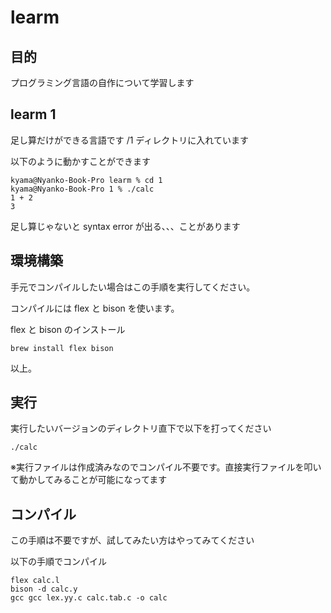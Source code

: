 
# learm

## 目的

プログラミング言語の自作について学習します

## learm 1

足し算だけができる言語です
/1 ディレクトリに入れています

以下のように動かすことができます

```
kyama@Nyanko-Book-Pro learm % cd 1
kyama@Nyanko-Book-Pro 1 % ./calc
1 + 2
3
```

足し算じゃないと syntax error が出る、、、ことがあります


## 環境構築

手元でコンパイルしたい場合はこの手順を実行してください。

コンパイルには flex と bison を使います。

flex と bison のインストール
```
brew install flex bison
```

以上。

## 実行

実行したいバージョンのディレクトリ直下で以下を打ってください

```
./calc
```

※実行ファイルは作成済みなのでコンパイル不要です。直接実行ファイルを叩いて動かしてみることが可能になってます

## コンパイル

この手順は不要ですが、試してみたい方はやってみてください

以下の手順でコンパイル

```
flex calc.l
bison -d calc.y
gcc gcc lex.yy.c calc.tab.c -o calc
```


